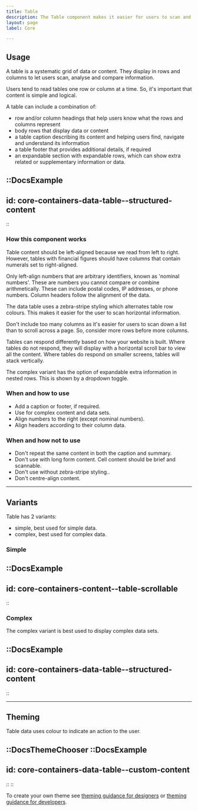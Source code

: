 ```yaml
---
title: Table
description: The Table component makes it easier for users to scan and compare data and content.
layout: page
label: Core

---
```


## Usage
A table is a systematic grid of data or content. They display in rows and columns to let users scan, analyse and compare information.

Users tend to read tables one row or column at a time. So, it's important that content is simple and logical.

A table can include a combination of:
- row and/or column headings that help users know what the rows and columns represent
- body rows that display data or content
- a table caption describing its content and helping users find, navigate and understand its information
- a table footer that provides additional details, if required
- an expandable section with expandable rows, which can show extra related or supplementary information or data.

::DocsExample
---
id: core-containers-data-table--structured-content
---
::

### How this component works
Table content should be left-aligned because we read from left to right.  However, tables with financial figures should have columns that contain numerals set to right-aligned.

Only left-align numbers that are arbitrary identifiers, known as 'nominal numbers'. These are numbers you cannot compare or combine arithmetically. These can include postal codes, IP addresses, or phone numbers. Column headers follow the alignment of the data.

The data table uses a zebra-stripe styling which alternates table row colours. This makes it easier for the user to scan horizontal information.

Don't include too many columns as it's easier for users to scan down a list than to scroll across a page. So, consider more rows before more columns.

Tables can respond differently based on how your website is built. Where tables do not respond, they will display with a horizontal scroll bar to view all the content. Where tables do respond on smaller screens, tables will stack vertically. 

The complex variant has the option of expandable extra information in nested rows. This is shown by a dropdown toggle. 

### When and how to use
- Add a caption or footer, if required.
- Use for complex content and data sets.
- Align numbers to the right (except nominal numbers).
- Align headers according to their column data.

### When and how not to use
- Don't repeat the same content in both the caption and summary.
- Don't use with long form content. Cell content should be brief and scannable.
- Don't use without zebra-stripe styling..
- Don't centre-align content.

---

## Variants
Table has 2 variants:
- simple, best used for simple data.
- complex, best used for complex data.

### Simple

::DocsExample
---
id: core-containers-content--table-scrollable
---
::

### Complex
The complex variant is best used to display complex data sets.

::DocsExample
---
id: core-containers-data-table--structured-content
---
::

---

## Theming
Table data uses colour to indicate an action to the user.

::DocsThemeChooser
  ::DocsExample
  ---
  id: core-containers-data-table--custom-content
  ---
  ::
::

To create your own theme see [theming guidance for designers]() or [theming guidance for developers]().

